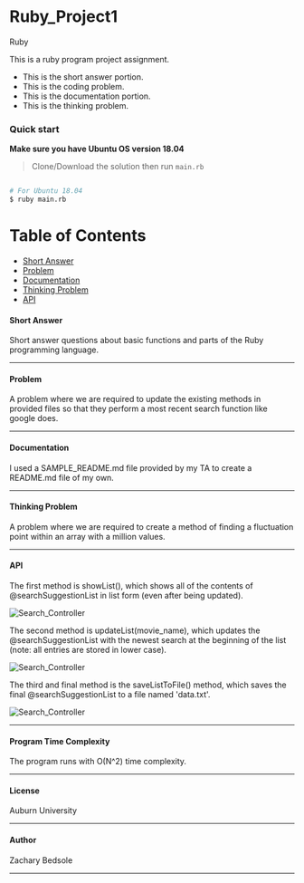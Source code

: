# Ruby_Project1
Ruby

This is a ruby program project assignment.

* This is the short answer portion.
* This is the coding problem.
* This is the documentation portion.
* This is the thinking problem.

### Quick start
**Make sure you have Ubuntu OS version 18.04**

> Clone/Download the solution then run `main.rb`

```bash

# For Ubuntu 18.04
$ ruby main.rb

```

# Table of Contents
* [Short Answer](#short-answer)
* [Problem](#problem)
* [Documentation](#documentation)
* [Thinking Problem](#thinking-problem)
* [API](#api)

#### Short Answer

Short answer questions about basic functions and parts of the Ruby programming language.

___

#### Problem

A problem where we are required to update the existing methods in provided files so that they perform a most recent search function like google does.

___

#### Documentation

I used a SAMPLE_README.md file provided by my TA to create a README.md file of my own.

___

#### Thinking Problem

A problem where we are required to create a method of finding a fluctuation point within an array with a million values.

___

#### API

The first method is showList(), which shows all of the contents of @searchSuggestionList in list form (even after being updated).

![Search_Controller](https://github.com/z0t0b/Ruby_Project1/blob/master/Images/method1.JPG)

The second method is updateList(movie_name), which updates the @searchSuggestionList with the newest search at the beginning of the list (note: all entries are stored in lower case).

![Search_Controller](https://github.com/z0t0b/Ruby_Project1/blob/master/Images/method2.JPG)

The third and final method is the saveListToFile() method, which saves the final @searchSuggestionList to a file named 'data.txt'.

![Search_Controller](https://github.com/z0t0b/Ruby_Project1/blob/master/Images/method3.JPG)

___

#### Program Time Complexity

The program runs with O(N^2) time complexity.

___

#### License

Auburn University

___

#### Author

Zachary Bedsole

___
